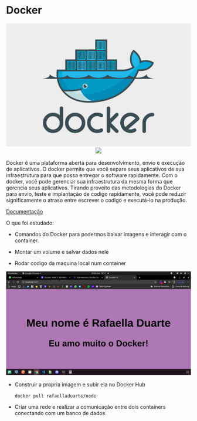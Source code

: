 # Docker

<p align="center">
<img src="https://raw.githubusercontent.com/elladarte/Docker/main/docker.png"/> </br>
<img src="https://img.shields.io/static/v1?label=Status&message=Em_andamento&color=blue&style=for-the-badge"/>
</p>

Docker é uma plataforma aberta para desenvolvimento, envio e execução de aplicativos. O docker permite que você separe seus aplicativos de sua infraestrutura para que possa entregar o software rapidamente. Com o docker, você pode gerenciar sua infraestrutura da mesma forma que gerencia seus aplicativos. Tirando proveito das metodologias do Docker para envio, teste e implantação de codigo rapidamente, você pode reduzir significamente o atraso entre escrever o codigo e executá-lo na produção.

[Documentação](https://docs.docker.com/)

O que foi estudado:
- Comandos do Docker para podermos baixar imagens e interagir com o container.

- Montar um volume e salvar dados nele

- Rodar codigo da maquina local num container

<p align="center">
<img src="https://raw.githubusercontent.com/elladarte/Docker/main/script_on_container.png"/> </br>
</p>

- Construir a propria imagem e subir ela no Docker Hub
   
   ``` 
   docker pull rafaelladuarte/node 
   ```

- Criar uma rede e realizar a comunicação entre dois containers conectando com um banco de dados
